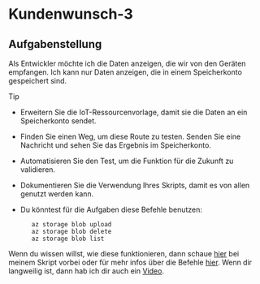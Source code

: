 # Kundenwunsch-3
## Aufgabenstellung
Als Entwickler möchte ich die Daten anzeigen, die wir von den Geräten empfangen. Ich kann nur Daten anzeigen, die in einem Speicherkonto gespeichert sind.
>[!TIP]
>- Erweitern Sie die IoT-Ressourcenvorlage, damit sie die Daten an ein Speicherkonto sendet.
>- Finden Sie einen Weg, um diese Route zu testen. Senden Sie eine Nachricht und sehen Sie das Ergebnis im Speicherkonto.
>- Automatisieren Sie den Test, um die Funktion für die Zukunft zu validieren.
>- Dokumentieren Sie die Verwendung Ihres Skripts, damit es von allen genutzt werden kann.
>- Du könntest für die Aufgaben diese Befehle benutzen:
>
>          az storage blob upload
>          az storage blob delete
>          az storage blob list
> Wenn du wissen willst, wie diese funktionieren, dann schaue [hier](https://github.com/Niklas574/DevOps/blob/master/Userstorys/Userstory3/validation.ps1) bei meinem Skript vorbei oder für mehr infos über die Befehle [hier](https://learn.microsoft.com/de-de/cli/azure/storage/blob?view=azure-cli-latest#az-storage-blob-delete).
>Wenn dir langweilig ist, dann hab ich dir auch ein [Video](https://www.youtube.com/shorts/SXHMnicI6Pg).
